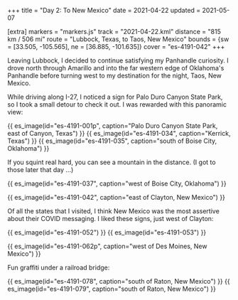 +++
title = "Day 2: To New Mexico"
date = 2021-04-22
updated = 2021-05-07

[extra]
markers = "markers.js"
track = "2021-04-22.kml"
distance = "815 km / 506 mi"
route = "Lubbock, Texas, to Taos, New Mexico"
bounds = {sw = [33.505, -105.565], ne = [36.885, -101.635]}
cover = "es-4191-042"
+++

Leaving Lubbock, I decided to continue satisfying my Panhandle curiosity. I drove north through Amarillo and into the far western edge of Oklahoma's Panhandle before turning west to my destination for the night, Taos, New Mexico.

<!-- more -->

While driving along I-27, I noticed a sign for Palo Duro Canyon State Park, so I took a small detour to check it out. I was rewarded with this panoramic view:

{{ es_image(id="es-4191-001p", caption="Palo Duro Canyon State Park, east of Canyon, Texas") }}
{{ es_image(id="es-4191-034", caption="Kerrick, Texas") }}
{{ es_image(id="es-4191-035", caption="south of Boise City, Oklahoma") }}

If you squint real hard, you can see a mountain in the distance. (I got to those later that day ...)

{{ es_image(id="es-4191-037", caption="west of Boise City, Oklahoma") }}

{{ es_image(id="es-4191-042", caption="east of Clayton, New Mexico") }}

Of all the states that I visited, I think New Mexico was the most assertive about their COVID messaging. I liked these signs, just west of Clayton:

{{ es_image(id="es-4191-052") }}
{{ es_image(id="es-4191-053") }}

{{ es_image(id="es-4191-062p", caption="west of Des Moines, New Mexico") }}

Fun graffiti under a railroad bridge:

{{ es_image(id="es-4191-078", caption="south of Raton, New Mexico") }}
{{ es_image(id="es-4191-079", caption="south of Raton, New Mexico") }}
